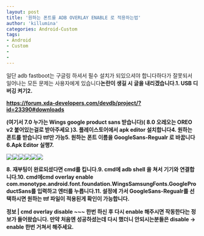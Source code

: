 ```yaml
---
layout: post
title: '원하는 폰트를 ADB OVERLAY ENABLE 로 적용하는법'
author: 'killumina'
categories: Android-Custom
tags:
- Android
- Custom
-
-
---
```



<script> location.href='https://cafe.naver.com/develoid/798517' ; </script>

<p>일단 adb fastboot는 구글링 하셔서 필수 설치가 되있으셔야 합니다하다가 잘못되서 일어나는 모든 문제는 사용자에게 있습니다<b>논란이 생길 시 글을 내리겠습니다.<b>1. USB 디버깅 켜기<b>2. </p><a href="https://forum.xda-developers.com/devdb/project/?id=23390#downloads">https://forum.xda-developers.com/devdb/project/?id=23390#downloads</a><b><p><b>(여기서 7.0 누가는 Wings google product sans 받습니다)<b>( 8.0 오레오는 OREO v2 붙어있는걸로 받아주세요 )<b>3. 플레이스토어에서 apk editor 설치합니다<b>4. 원하는 폰트를 받습니다 ttf만 가능<b>5. 원하는 폰트 이름을 GoogleSans-Regualr 로 바꿉니다<b>6.Apk Editor 실행<b>7.</p><img src="https://cafeptthumb-phinf.pstatic.net/MjAxODA1MTVfNzYg/MDAxNTI2MzY2ODg0OTkx.TjrKZsRtf9i_rG6hUZLNLbiL9erUFshTLtOo1CHLVOog.EVSLoh5_NFFvyGk54jJKXH3ZLOkrB5se0unfeLqz2Nkg.JPEG.yallee123/%EC%8A%AC%EB%9D%BC%EC%9D%B4%EB%93%9C1.JPG?type=w740"><b><img src="https://cafeptthumb-phinf.pstatic.net/MjAxODA1MTVfNDkg/MDAxNTI2MzY2ODg1MTQ2.TROsqnXCk7nUWcp2F7a-P6dsNsmks5qmNteWQElitCog.Nn668f2NmTT1XFQrkkgRQ1f20-dSoZbUcD9UuQU8hzog.JPEG.yallee123/%EC%8A%AC%EB%9D%BC%EC%9D%B4%EB%93%9C2.JPG?type=w740"><b><img src="https://cafeptthumb-phinf.pstatic.net/MjAxODA1MTVfMTQg/MDAxNTI2MzY2ODg1MjM4.iEBkluDQuufM2dZnxnNfnacPNTQw9WtAKGYVGsje_90g.x4j_7Yj_2WHH8ylRlC2c2G9MalvNxbNiqBuwWXeH2AIg.JPEG.yallee123/%EC%8A%AC%EB%9D%BC%EC%9D%B4%EB%93%9C3.JPG?type=w740"><b><img src="https://cafeptthumb-phinf.pstatic.net/MjAxODA1MTVfMSAg/MDAxNTI2MzY2ODg1MzQ1.3q0BXQ5ZRbBrJG5OHcp07Lw5h92tJ-JUXW1_6msws_gg.fuZJOmxfFTSg8HM9y_pzqZqamn2jWje16d8q9gzNC5sg.JPEG.yallee123/%EC%8A%AC%EB%9D%BC%EC%9D%B4%EB%93%9C4.JPG?type=w740"><b><img src="https://cafeptthumb-phinf.pstatic.net/MjAxODA1MTVfMzAw/MDAxNTI2MzY2ODg1NDQy.wgyJJdYFkF32_BB-Ob7mfLq-ksNw1MKnnt6U6-jjaSwg.Ft7IgkZXH7Gdh-ynE26c-9JfXOk34NZSoJmoES9a508g.JPEG.yallee123/%EC%8A%AC%EB%9D%BC%EC%9D%B4%EB%93%9C5.JPG?type=w740"><b><img src="https://cafeptthumb-phinf.pstatic.net/MjAxODA1MTVfMTUg/MDAxNTI2MzY2ODg1NTA3.NY9AH6s4Pzs_f2bmqA44oDsSG9Piz5F-bEtPU5DoVhYg.jrG60mhlYcgM9gr0MpdSd8LbdOY7rDiYs0FIDyX_ubsg.JPEG.yallee123/%EC%8A%AC%EB%9D%BC%EC%9D%B4%EB%93%9C6.JPG?type=w740"><b><p>8. 재부팅이 완료되셨다면 cmd를 킵니다.<b>9. cmd에 adb shell 을 쳐서 기기와 연결합니다.<b>10. cmd에<b><b>cmd overlay enable com.monotype.android.font.foundation.WingsSamsungFonts.GoogleProductSans<b><b>를 입력하고 엔터를 누릅니다.<b>11. 설정에 가서 GoogleSans-Regualr를 선택하시면 원하는 ttf 파일이 적용된게 확인이 가능합니다.</p><p><b>정보 | cmd overlay disable ~~~ 한번 하신 후 다시 enable 해주시면 작동한다는 정보가 들어왔습니다. 만약 처음엔 성공하셨는데 다시 했더니 안되시는분들은 disable -&gt; enable 한번 거쳐서 해주세요.</b></p>
